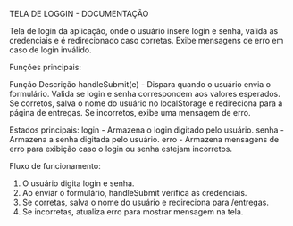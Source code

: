 TELA DE LOGGIN - DOCUMENTAÇÃO

Tela de login da aplicação, onde o usuário insere login e senha, valida as credenciais e é redirecionado caso corretas. Exibe mensagens de erro em caso de login inválido.

Funções principais:

Função	Descrição
handleSubmit(e) -	Dispara quando o usuário envia o formulário. Valida se login e senha correspondem aos valores esperados. Se corretos, salva o nome do usuário no localStorage e redireciona para a página de entregas. Se incorretos, exibe uma mensagem de erro.

Estados principais:
login - Armazena o login digitado pelo usuário.
senha - Armazena a senha digitada pelo usuário.
erro - Armazena mensagens de erro para exibição caso o login ou senha estejam incorretos.

Fluxo de funcionamento:

1. O usuário digita login e senha.
2. Ao enviar o formulário, handleSubmit verifica as credenciais.
3. Se corretas, salva o nome do usuário e redireciona para /entregas.
4. Se incorretas, atualiza erro para mostrar mensagem na tela.